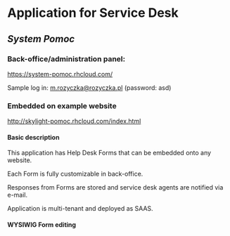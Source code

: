 # Application for Service Desk 
## *System Pomoc*

### Back-office/administration panel:
https://system-pomoc.rhcloud.com/

Sample log in: m.rozyczka@rozyczka.pl (password: asd)

### Embedded on example website
http://skylight-pomoc.rhcloud.com/index.html


#### Basic description
This application has Help Desk Forms that can be embedded onto any website.


Each Form is fully customizable in back-office.


Responses from Forms are stored and service desk agents are notified via e-mail.

Application is multi-tenant and deployed as SAAS.

#### WYSIWIG Form editing









